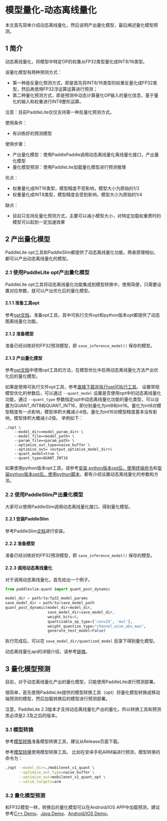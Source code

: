 # 模型量化-动态离线量化

本文首先简单介绍动态离线量化，然后说明产出量化模型，最后阐述量化模型预测。

## 1 简介

动态离线量化，将模型中特定OP的权重从FP32类型量化成INT8/16类型。

该量化模型有两种预测方式：
* 第一种是反量化预测方式，即是首先将INT8/16类型的权重反量化成FP32类型，然后再使用FP32浮运算运算进行预测；
* 第二种量化预测方式，即是预测中动态计算量化OP输入的量化信息，基于量化的输入和权重进行INT8整形运算。

注意：目前PaddleLite仅仅支持第一种反量化预测方式。

使用条件：
* 有训练好的预测模型

使用步骤：
* 产出量化模型：使用PaddlePaddle调用动态离线量化离线量化接口，产出量化模型
* 量化模型预测：使用PaddleLite加载量化模型进行预测推理

优点：
* 权重量化成INT16类型，模型精度不受影响，模型大小为原始的1/2
* 权重量化成INT8类型，模型精度会受到影响，模型大小为原始的1/4

缺点：
* 目前只支持反量化预测方式，主要可以减小模型大小，对特定加载权重费时的模型可以起到一定加速效果

## 2 产出量化模型

PaddleLite opt工具和PaddleSlim都提供了动态离线量化功能，两者原理相似，都可以产出动态离线量化的模型。

### 2.1 使用PaddleLite opt产出量化模型

PaddleLite opt工具将动态离线量化功能集成到模型转换中，使用简便，只需要设置对应参数，就可以产出优化后的量化模型。

#### 2.1.1 准备工具opt

参考[opt文档](./model_optimize_tool)，准备opt工具，其中可执行文件opt和python版本opt都提供了动态图离线量化功能。

#### 2.1.2 准备模型

准备已经训练好的FP32预测模型，即 `save_inference_model()` 保存的模型。

#### 2.1.3 产出量化模型

参考[opt文档](./model_optimize_tool)中使用opt工具的方法，在模型优化中启用动态离线量化方法产出优化后的量化模型。

如果是使用可执行文件opt工具，参考[直接下载并执行opt可执行工具](./opt/opt_bin)。
设置常规模型优化的参数后，可以通过 `--quant_model` 设置是否使用opt中的动态离线量化功能，通过 `--quant_type` 参数指定opt中动态离线量化功能的量化类型，可以设置为QUANT_INT8和QUANT_INT16，即分别量化为int8和int16。量化为int8对模型精度有一点影响，模型体积大概减小4倍。量化为int16对模型精度基本没有影响，模型体积大概减小2倍。
举例如下：
```shell
./opt \
    --model_dir=<model_param_dir> \
    --model_file=<model_path> \
    --param_file=<param_path> \
    --optimize_out_type=naive_buffer \
    --optimize_out= <output_optimize_model_dir>\
    --quant_model=true \
    --quant_type=QUANT_INT16
```

如果使用python版本opt工具，请参考[安装 python版本opt后，使用终端命令](./opt/opt_python)和[安装python版本opt后，使用python脚本](../api_reference/python_api/opt)，都有介绍设置动态离线量化的参数和方法。

### 2.2 使用PaddleSlim产出量化模型

大家可以使用PaddleSlim调用动态离线量化接口，得到量化模型。

#### 2.2.1 安装PaddleSlim

参考PaddleSlim[文档](https://paddleslim.readthedocs.io/zh_CN/latest/index.html)进行安装。

#### 2.2.2 准备模型

准备已经训练好的FP32预测模型，即 `save_inference_model()` 保存的模型。

#### 2.2.3 调用动态离线量化

对于调用动态离线量化，首先给出一个例子。

```python
from paddleslim.quant import quant_post_dynamic

model_dir = path/to/fp32_model_params
save_model_dir = path/to/save_model_path
quant_post_dynamic(model_dir=model_dir,
                   save_model_dir=save_model_dir,
                   weight_bits=8,
                   quantizable_op_type=['conv2d', 'mul'],
                   weight_quantize_type="channel_wise_abs_max",
                   generate_test_model=False)
```

执行完成后，可以在 `save_model_dir/quantized_model` 目录下得到量化模型。

动态离线量化api的详细介绍，请参考[链接](https://paddleslim.readthedocs.io/zh_CN/latest/api_cn/quantization_api.html#quant-post-dynamic)。

## 3 量化模型预测

目前，对于动态离线量化产出的量化模型，只能使用PaddleLite进行预测部署。

很简单，首先使用PaddleLite提供的模型转换工具（opt）将量化模型转换成移动端预测的模型，然后加载转换后的模型进行预测部署。

注意，PaddleLite 2.3版本才支持动态离线量化产出的量化，所以转换工具和预测库必须是2.3及之后的版本。

### 3.1 模型转换

参考[模型转换](../user_guides/model_optimize_tool)准备模型转换工具，建议从Release页面下载。

参考[模型转换](../user_guides/model_optimize_tool)使用模型转换工具。
比如在安卓手机ARM端进行预测，模型转换的命令为：
```bash
./opt --model_dir=./mobilenet_v1_quant \
      --optimize_out_type=naive_buffer \
      --optimize_out=mobilenet_v1_quant_opt \
      --valid_targets=arm
```

### 3.2 量化模型预测

和FP32模型一样，转换后的量化模型可以在Android/IOS APP中加载预测，建议参考[C++ Demo](../quick_start/cpp_demo)、[Java Demo](../quick_start/java_demo)、[Android/IOS Demo](../demo_guides/android_app_demo)。
